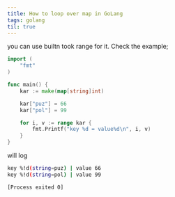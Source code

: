 ```yaml
---
title: How to loop over map in GoLang
tags: golang
til: true
---
```



you can use builtn took range for it. Check the example;

```go
import (
	"fmt"
)

func main() {
	kar := make(map[string]int)

	kar["puz"] = 66
	kar["pol"] = 99

	for i, v := range kar {
		fmt.Printf("key %d = value%d\n", i, v)
	}
}
```
will log

```bash
key %!d(string=puz) | value 66
key %!d(string=pol) | value 99

[Process exited 0]

```
